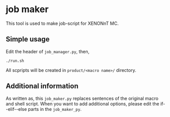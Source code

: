 # job maker

This tool is used to make job-script for XENONnT MC.

## Simple usage
Edit the header of `job_manager.py`, then,
```
./run.sh
```
All scpripts will be created in `product/<macro name>/` directory.

## Additional information
As written as, this `job_maker.py` replaces sentences of the original macro and shell script.
When you want to add additional options, please edit the if--elif--else parts in the `job_maker_py`.
